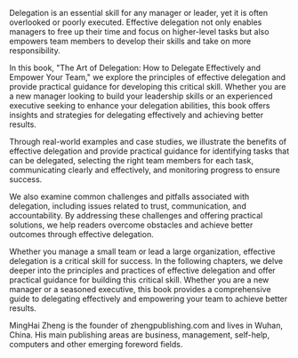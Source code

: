 
Delegation is an essential skill for any manager or leader, yet it is often overlooked or poorly executed. Effective delegation not only enables managers to free up their time and focus on higher-level tasks but also empowers team members to develop their skills and take on more responsibility.

In this book, "The Art of Delegation: How to Delegate Effectively and Empower Your Team," we explore the principles of effective delegation and provide practical guidance for developing this critical skill. Whether you are a new manager looking to build your leadership skills or an experienced executive seeking to enhance your delegation abilities, this book offers insights and strategies for delegating effectively and achieving better results.

Through real-world examples and case studies, we illustrate the benefits of effective delegation and provide practical guidance for identifying tasks that can be delegated, selecting the right team members for each task, communicating clearly and effectively, and monitoring progress to ensure success.

We also examine common challenges and pitfalls associated with delegation, including issues related to trust, communication, and accountability. By addressing these challenges and offering practical solutions, we help readers overcome obstacles and achieve better outcomes through effective delegation.

Whether you manage a small team or lead a large organization, effective delegation is a critical skill for success. In the following chapters, we delve deeper into the principles and practices of effective delegation and offer practical guidance for building this critical skill. Whether you are a new manager or a seasoned executive, this book provides a comprehensive guide to delegating effectively and empowering your team to achieve better results.

MingHai Zheng is the founder of zhengpublishing.com and lives in Wuhan, China. His main publishing areas are business, management, self-help, computers and other emerging foreword fields.
